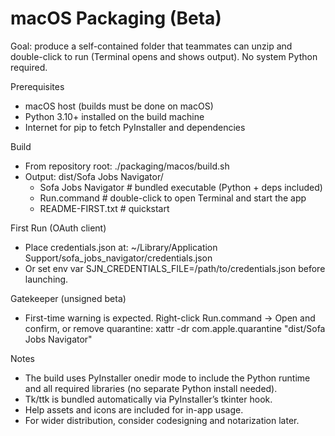 macOS Packaging (Beta)
======================

Goal: produce a self-contained folder that teammates can unzip and double-click to run (Terminal opens and shows output). No system Python required.

Prerequisites
- macOS host (builds must be done on macOS)
- Python 3.10+ installed on the build machine
- Internet for pip to fetch PyInstaller and dependencies

Build
- From repository root: ./packaging/macos/build.sh
- Output: dist/Sofa Jobs Navigator/
  - Sofa Jobs Navigator        # bundled executable (Python + deps included)
  - Run.command                # double-click to open Terminal and start the app
  - README-FIRST.txt           # quickstart

First Run (OAuth client)
- Place credentials.json at: ~/Library/Application Support/sofa_jobs_navigator/credentials.json
- Or set env var SJN_CREDENTIALS_FILE=/path/to/credentials.json before launching.

Gatekeeper (unsigned beta)
- First-time warning is expected. Right-click Run.command -> Open and confirm, or remove quarantine:
  xattr -dr com.apple.quarantine "dist/Sofa Jobs Navigator"

Notes
- The build uses PyInstaller onedir mode to include the Python runtime and all required libraries (no separate Python install needed).
- Tk/ttk is bundled automatically via PyInstaller’s tkinter hook.
- Help assets and icons are included for in-app usage.
- For wider distribution, consider codesigning and notarization later.

